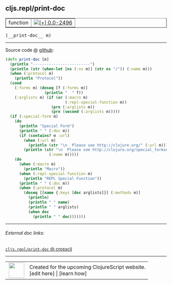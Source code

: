 ## cljs.repl/print-doc



 <table border="1">
<tr>
<td>function</td>
<td><a href="https://github.com/cljsinfo/cljs-api-docs/tree/0.0-2496"><img valign="middle" alt="[+] 0.0-2496" title="Added in 0.0-2496" src="https://img.shields.io/badge/+-0.0--2496-lightgrey.svg"></a> </td>
</tr>
</table>


 <samp>
(__print-doc__ m)<br>
</samp>

---







Source code @ [github](https://github.com/clojure/clojurescript/blob/r3196/src/cljs/cljs/repl.cljs#L12-L45):

```clj
(defn print-doc [m]
  (println "-------------------------")
  (println (str (when-let [ns (:ns m)] (str ns "/")) (:name m)))
  (when (:protocol m)
    (println "Protocol"))
  (cond
    (:forms m) (doseq [f (:forms m)]
                 (println "  " f))
    (:arglists m) (if (or (:macro m)
                          (:repl-special-function m))
                    (prn (:arglists m))
                    (prn (second (:arglists m)))))
  (if (:special-form m)
    (do
      (println "Special Form")
      (println " " (:doc m)) 
      (if (contains? m :url)
        (when (:url m)
          (println (str "\n  Please see http://clojure.org/" (:url m))))
        (println (str "\n  Please see http://clojure.org/special_forms#"
                   (:name m)))))
    (do
      (when (:macro m)
        (println "Macro"))
      (when (:repl-special-function m)
        (println "REPL Special Function"))
      (println " " (:doc m))
      (when (:protocol m)
        (doseq [[name {:keys [doc arglists]}] (:methods m)]
          (println)
          (println " " name)
          (println " " arglists)
          (when doc
            (println " " doc)))))))
```

<!--
Repo - tag - source tree - lines:

 <pre>
clojurescript @ r3196
└── src
    └── cljs
        └── cljs
            └── <ins>[repl.cljs:12-45](https://github.com/clojure/clojurescript/blob/r3196/src/cljs/cljs/repl.cljs#L12-L45)</ins>
</pre>

-->

---



###### External doc links:

[`cljs.repl/print-doc` @ crossclj](http://crossclj.info/fun/cljs.repl.cljs/print-doc.html)<br>

---

 <table>
<tr><td>
<img valign="middle" align="right" width="48px" src="http://i.imgur.com/Hi20huC.png">
</td><td>
Created for the upcoming ClojureScript website.<br>
[edit here] | [learn how]
</td></tr></table>

[edit here]:https://github.com/cljsinfo/cljs-api-docs/blob/master/cljsdoc/cljs.repl/print-doc.cljsdoc
[learn how]:https://github.com/cljsinfo/cljs-api-docs/wiki/cljsdoc-files

<!--

This information was too distracting to show to readers, but I'll leave it
commented here since it is helpful to:

- pretty-print the data used to generate this document
- and show how to retrieve that data



The API data for this symbol:

```clj
{:ns "cljs.repl",
 :name "print-doc",
 :type "function",
 :signature ["[m]"],
 :source {:code "(defn print-doc [m]\n  (println \"-------------------------\")\n  (println (str (when-let [ns (:ns m)] (str ns \"/\")) (:name m)))\n  (when (:protocol m)\n    (println \"Protocol\"))\n  (cond\n    (:forms m) (doseq [f (:forms m)]\n                 (println \"  \" f))\n    (:arglists m) (if (or (:macro m)\n                          (:repl-special-function m))\n                    (prn (:arglists m))\n                    (prn (second (:arglists m)))))\n  (if (:special-form m)\n    (do\n      (println \"Special Form\")\n      (println \" \" (:doc m)) \n      (if (contains? m :url)\n        (when (:url m)\n          (println (str \"\\n  Please see http://clojure.org/\" (:url m))))\n        (println (str \"\\n  Please see http://clojure.org/special_forms#\"\n                   (:name m)))))\n    (do\n      (when (:macro m)\n        (println \"Macro\"))\n      (when (:repl-special-function m)\n        (println \"REPL Special Function\"))\n      (println \" \" (:doc m))\n      (when (:protocol m)\n        (doseq [[name {:keys [doc arglists]}] (:methods m)]\n          (println)\n          (println \" \" name)\n          (println \" \" arglists)\n          (when doc\n            (println \" \" doc)))))))",
          :title "Source code",
          :repo "clojurescript",
          :tag "r3196",
          :filename "src/cljs/cljs/repl.cljs",
          :lines [12 45]},
 :full-name "cljs.repl/print-doc",
 :full-name-encode "cljs.repl/print-doc",
 :history [["+" "0.0-2496"]]}

```

Retrieve the API data for this symbol:

```clj
;; from Clojure REPL
(require '[clojure.edn :as edn])
(-> (slurp "https://raw.githubusercontent.com/cljsinfo/cljs-api-docs/catalog/cljs-api.edn")
    (edn/read-string)
    (get-in [:symbols "cljs.repl/print-doc"]))
```

-->
